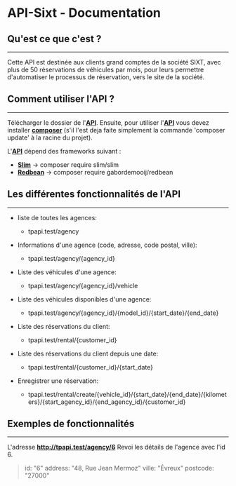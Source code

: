 <h1> API-Sixt - Documentation</h1>

## Qu'est ce que c'est ?
----------------------------------------------

Cette API est destinée aux clients grand comptes de la société SIXT, 
avec plus de 50 réservations de véhicules par mois,
pour leurs permettre d'automatiser le processus de réservation,
vers le site de la société.




## Comment utiliser l'API ?
----------------------------------------------

Télécharger le dossier de l'**[API](https://github.com/tguyonnet/api-sixt/archive/master.zip)**.
Ensuite, pour utiliser l'**[API](https://github.com/tguyonnet/api-sixt/archive/master.zip)** vous devez installer **[composer](https://getcomposer.org/)** (s'il l'est deja faite simplement la commande
'composer update' à la racine du projet).

L'**[API](https://github.com/tguyonnet/api-sixt/archive/master.zip)** dépend des frameworks suivant :
- **[Slim](https://www.slimframework.com/)** -> composer require slim/slim
- **[Redbean](https://www.redbeanphp.com/index.php)** -> composer require gabordemooij/redbean




## Les différentes fonctionnalités de l'API
----------------------------------------------

- liste de toutes les agences:
  - tpapi.test/agency


- Informations d'une agence (code, adresse, code postal, ville):
  - tpapi.test/agency/{agency_id}


- Liste des véhicules d'une agence:
  - tpapi.test/agency/{agency_id}/vehicle


- Liste des véhicules disponibles d'une agence:
  - tpapi.test/agency/{agency_id}/{model_id}/{start_date}/{end_date}


- Liste des réservations du client:
  - tpapi.test/rental/{customer_id}


- Liste des réservations du client depuis une date:
  - tpapi.test/rental/{customer_id}/{start_date}


- Enregistrer une réservation:
  - tpapi.test/rental/create/{vehicle_id}/{start_date}/{end_date}/{kilometers}/{start_agency_id}/{end_agency_id}/{customer_id}




## Exemples de fonctionnalités
----------------------------------------------

L'adresse **http://tpapi.test/agency/6**
Revoi les détails de l'agence avec l'id 6.

> id:         "6" address:	"48, Rue Jean Mermoz" ville: "Évreux" postcode:	"27000"


